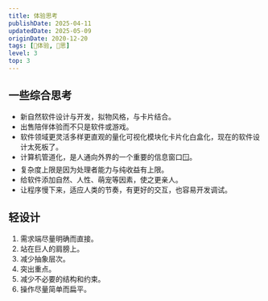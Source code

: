 ```yaml
---
title: 体验思考
publishDate: 2025-04-11
updatedDate: 2025-05-09
originDate: 2020-12-20
tags: [💓体验, 🤔思]
level: 3
top: 3
---
```


## 一些综合思考

- 新自然软件设计与开发，拟物风格，与卡片结合。
- 出售陪伴体验而不只是软件或游戏。
- 软件领域更灵活多样更直观的量化可视化模块化卡片化白盒化，现在的软件设计太死板了。
- 计算机管道化，是人通向外界的一个重要的信息窗口🪟。
- 复杂度上限是因为处理者能力与纯收益有上限。
- 给软件添加自然、人性、萌宠等因素，使之更亲人。
- 让程序慢下来，适应人类的节奏，有更好的交互，也容易开发调试。

## 轻设计

1. 需求端尽量明确而直接。
2. 站在巨人的肩膀上。
3. 减少抽象层次。
4. 突出重点。
5. 减少不必要的结构和约束。
6. 操作尽量简单而扁平。
